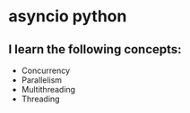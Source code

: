 # asyncio python

## I learn the following concepts:
* Concurrency
* Parallelism
* Multithreading
* Threading

